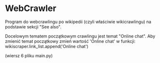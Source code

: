 # WebCrawler

Program do webcrawlingu po wikipedii (czyli właściwie wikicrawlingu) na podstawie sekcji "See also".

Docelowym tematem początkowym crawlingu jest temat "Online chat". Aby zmienić temat początkowy zmień wartość 'Online chat' w funkcji:
wikiscraper.link_list.append('Online chat')

(wiersz 6 pliku main.py)
